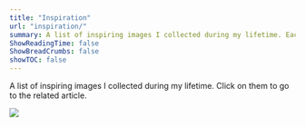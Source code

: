 ```yaml
---
title: "Inspiration"
url: "inspiration/"
summary: A list of inspiring images I collected during my lifetime. Each on of them is linked to an article where I share more information about it.
ShowReadingTime: false
ShowBreadCrumbs: false
showTOC: false
---
```


A list of inspiring images I collected during my lifetime. Click on them to go to the related article.

<div class="inspiration-grid">

<a href="/posts/2023/08/inspiration-001"><img src="/images/HeadLopper1.webp"></a>

</div>
